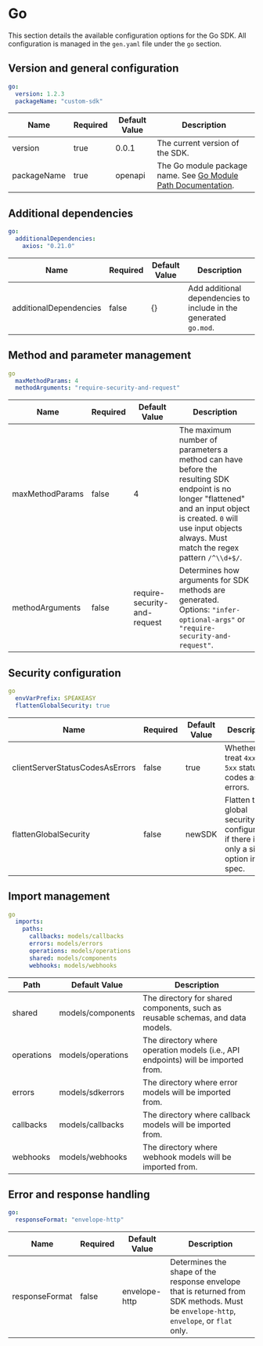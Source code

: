 # Go

This section details the available configuration options for the Go SDK. All configuration is managed in the `gen.yaml` file under the `go` section.

## Version and general configuration

```yml
go:
  version: 1.2.3
  packageName: "custom-sdk"
```

| Name | Required | Default Value | Description |
|------|----------|---------------|-------------|
| version | true | 0.0.1 | The current version of the SDK. |
| packageName | true | openapi | The Go module package name. See [Go Module Path Documentation](https://go.dev/ref/mod#module-path). |

## Additional dependencies

```yml
go:
  additionalDependencies:
    axios: "0.21.0"
```

| Name | Required | Default Value | Description |
|------|----------|---------------|-------------|
| additionalDependencies | false | {} | Add additional dependencies to include in the generated `go.mod`. |

## Method and parameter management

```yml
go
  maxMethodParams: 4
  methodArguments: "require-security-and-request"
```

| Name | Required | Default Value | Description |
|------|----------|---------------|-------------|
| maxMethodParams | false | 4 | The maximum number of parameters a method can have before the resulting SDK endpoint is no longer "flattened" and an input object is created. `0` will use input objects always. Must match the regex pattern `/^\\d+$/`. |
| methodArguments | false | require-security-and-request | Determines how arguments for SDK methods are generated. Options: `"infer-optional-args"` or `"require-security-and-request"`. |

## Security configuration

```yml
go
  envVarPrefix: SPEAKEASY
  flattenGlobalSecurity: true
```

| Name | Required | Default Value | Description |
|------|----------|---------------|-------------|
| clientServerStatusCodesAsErrors | false | true | Whether to treat `4xx` and `5xx` status codes as errors. |
| flattenGlobalSecurity | false | newSDK | Flatten the global security configuration if there is only a single option in the spec. |

## Import management

```yml
go
  imports:
    paths:
      callbacks: models/callbacks
      errors: models/errors
      operations: models/operations
      shared: models/components
      webhooks: models/webhooks
```

| Path | Default Value | Description |
|------|---------------|-------------|
| shared | models/components | The directory for shared components, such as reusable schemas, and data models. |
| operations | models/operations | The directory where operation models (i.e., API endpoints) will be imported from. |
| errors | models/sdkerrors | The directory where error models will be imported from. |
| callbacks | models/callbacks | The directory where callback models will be imported from. |
| webhooks | models/webhooks | The directory where webhook models will be imported from. |

## Error and response handling

```yml
go:
  responseFormat: "envelope-http"
```

| Name | Required | Default Value | Description |
|------|----------|---------------|-------------|
| responseFormat | false | envelope-http | Determines the shape of the response envelope that is returned from SDK methods. Must be `envelope-http`, `envelope`, or `flat` only. |